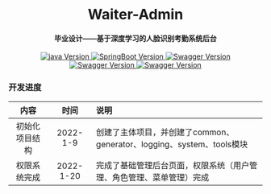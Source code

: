 <div align="center">
<br/>
  <h1 align="center">
    Waiter-Admin
  </h1>
  <h4 align="center">
    毕业设计——基于深度学习的人脸识别考勤系统后台
  </h4> 
</div>





<p align="center">
    <a href="#">
        <img src="https://img.shields.io/badge/java-1.8-green.svg" alt="java Version">
    </a>
    <a href="#">
        <img src="https://img.shields.io/badge/SpringBoot-2.4.0-red.svg" alt="SpringBoot Version">
    </a>
    <a href="#">
        <img src="https://img.shields.io/badge/Mybatis Plus-3.4.1-blue.svg" alt="Swagger Version">
    </a> 
    <a href="#">
        <img src="https://img.shields.io/badge/hutool-5.3.3-orange.svg" alt="Swagger Version">
    </a> 
     <a href="#">
        <img src="https://img.shields.io/badge/kaptcha-0.0.9-blueviolet.svg" alt="Swagger Version">
    </a> 
</p>




### 开发进度

|      内容      |   时间    | 说明                                                         |
| :------------: | :-------: | :----------------------------------------------------------- |
| 初始化项目结构 | 2022-1-9  | 创建了主体项目，并创建了common、generator、logging、system、tools模块 |
|  权限系统完成  | 2022-1-20 | 完成了基础管理后台页面，权限系统（用户管理、角色管理、菜单管理）完成 |




